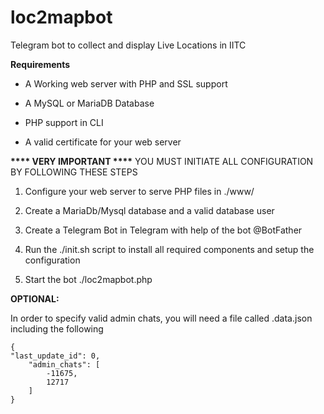# loc2mapbot
Telegram bot to collect and display Live Locations in IITC

__Requirements__
* A Working web server with PHP and SSL support

* A MySQL or MariaDB Database

* PHP support in CLI

* A valid certificate for your web server


__**** VERY IMPORTANT ****__
YOU MUST INITIATE ALL CONFIGURATION BY FOLLOWING THESE STEPS

1. Configure your web server to serve PHP files in ./www/

2. Create a MariaDb/Mysql database and a valid database user

3. Create a Telegram Bot in Telegram with help of the bot @BotFather

4. Run the ./init.sh script to install all required components and setup the configuration

6. Start the bot ./loc2mapbot.php

__OPTIONAL:__

In order to specify valid admin chats, you will need a file called .data.json including the following

    {
	"last_update_id": 0,
        "admin_chats": [
            -11675,
            12717
        ]
    }

